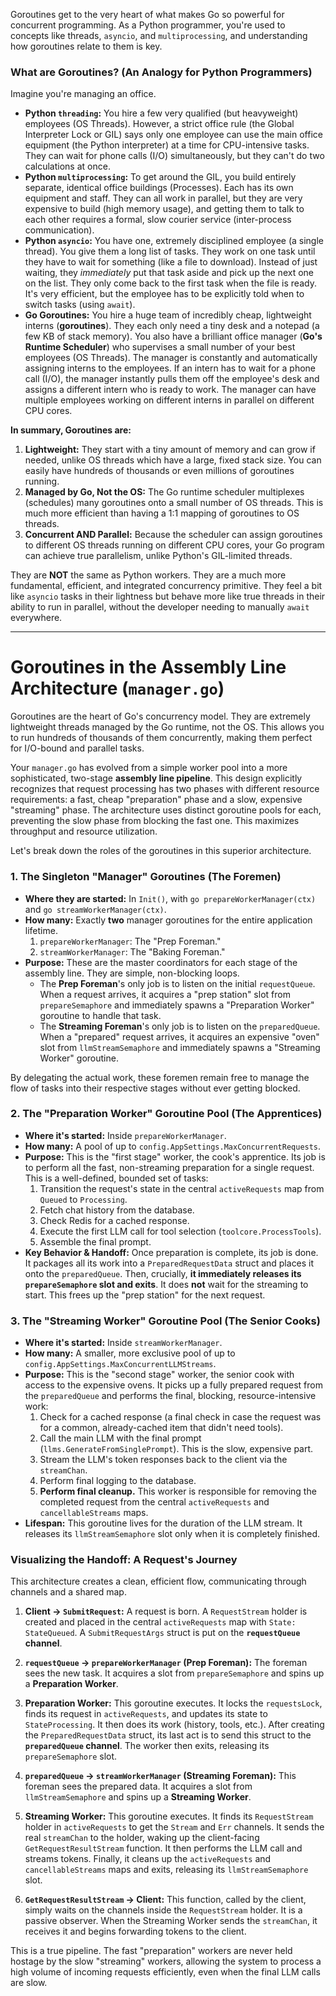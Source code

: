 Goroutines get to the very heart of what makes Go so powerful for concurrent programming. As a Python programmer, you're used to concepts like threads, `asyncio`, and `multiprocessing`, and understanding how goroutines relate to them is key.

### What are Goroutines? (An Analogy for Python Programmers)

Imagine you're managing an office.

*   **Python `threading`:** You hire a few very qualified (but heavyweight) employees (OS Threads). However, a strict office rule (the Global Interpreter Lock or GIL) says only one employee can use the main office equipment (the Python interpreter) at a time for CPU-intensive tasks. They can wait for phone calls (I/O) simultaneously, but they can't do two calculations at once.
*   **Python `multiprocessing`:** To get around the GIL, you build entirely separate, identical office buildings (Processes). Each has its own equipment and staff. They can all work in parallel, but they are very expensive to build (high memory usage), and getting them to talk to each other requires a formal, slow courier service (inter-process communication).
*   **Python `asyncio`:** You have one, extremely disciplined employee (a single thread). You give them a long list of tasks. They work on one task until they have to wait for something (like a file to download). Instead of just waiting, they *immediately* put that task aside and pick up the next one on the list. They only come back to the first task when the file is ready. It's very efficient, but the employee has to be explicitly told when to switch tasks (using `await`).
*   **Go Goroutines:** You hire a huge team of incredibly cheap, lightweight interns (**goroutines**). They each only need a tiny desk and a notepad (a few KB of stack memory). You also have a brilliant office manager (**Go's Runtime Scheduler**) who supervises a small number of your best employees (OS Threads). The manager is constantly and automatically assigning interns to the employees. If an intern has to wait for a phone call (I/O), the manager instantly pulls them off the employee's desk and assigns a different intern who is ready to work. The manager can have multiple employees working on different interns in parallel on different CPU cores.

**In summary, Goroutines are:**

1.  **Lightweight:** They start with a tiny amount of memory and can grow if needed, unlike OS threads which have a large, fixed stack size. You can easily have hundreds of thousands or even millions of goroutines running.
2.  **Managed by Go, Not the OS:** The Go runtime scheduler multiplexes (schedules) many goroutines onto a small number of OS threads. This is much more efficient than having a 1:1 mapping of goroutines to OS threads.
3.  **Concurrent AND Parallel:** Because the scheduler can assign goroutines to different OS threads running on different CPU cores, your Go program can achieve true parallelism, unlike Python's GIL-limited threads.

They are **NOT** the same as Python workers. They are a much more fundamental, efficient, and integrated concurrency primitive. They feel a bit like `asyncio` tasks in their lightness but behave more like true threads in their ability to run in parallel, without the developer needing to manually `await` everywhere.

---

# Goroutines in the Assembly Line Architecture (`manager.go`)

Goroutines are the heart of Go's concurrency model. They are extremely lightweight threads managed by the Go runtime, not the OS. This allows you to run hundreds of thousands of them concurrently, making them perfect for I/O-bound and parallel tasks.

Your `manager.go` has evolved from a simple worker pool into a more sophisticated, two-stage **assembly line pipeline**. This design explicitly recognizes that request processing has two phases with different resource requirements: a fast, cheap "preparation" phase and a slow, expensive "streaming" phase. The architecture uses distinct goroutine pools for each, preventing the slow phase from blocking the fast one. This maximizes throughput and resource utilization.

Let's break down the roles of the goroutines in this superior architecture.

### 1. The Singleton "Manager" Goroutines (The Foremen)

*   **Where they are started:** In `Init()`, with `go prepareWorkerManager(ctx)` and `go streamWorkerManager(ctx)`.
*   **How many:** Exactly **two** manager goroutines for the entire application lifetime.
    1.  `prepareWorkerManager`: The "Prep Foreman."
    2.  `streamWorkerManager`: The "Baking Foreman."
*   **Purpose:** These are the master coordinators for each stage of the assembly line. They are simple, non-blocking loops.
    *   The **Prep Foreman**'s only job is to listen on the initial `requestQueue`. When a request arrives, it acquires a "prep station" slot from `prepareSemaphore` and immediately spawns a "Preparation Worker" goroutine to handle that task.
    *   The **Streaming Foreman**'s only job is to listen on the `preparedQueue`. When a "prepared" request arrives, it acquires an expensive "oven" slot from `llmStreamSemaphore` and immediately spawns a "Streaming Worker" goroutine.

By delegating the actual work, these foremen remain free to manage the flow of tasks into their respective stages without ever getting blocked.

### 2. The "Preparation Worker" Goroutine Pool (The Apprentices)

*   **Where it's started:** Inside `prepareWorkerManager`.
*   **How many:** A pool of up to `config.AppSettings.MaxConcurrentRequests`.
*   **Purpose:** This is the "first stage" worker, the cook's apprentice. Its job is to perform all the fast, non-streaming preparation for a single request. This is a well-defined, bounded set of tasks:
    1.  Transition the request's state in the central `activeRequests` map from `Queued` to `Processing`.
    2.  Fetch chat history from the database.
    3.  Check Redis for a cached response.
    4.  Execute the first LLM call for tool selection (`toolcore.ProcessTools`).
    5.  Assemble the final prompt.
*   **Key Behavior & Handoff:** Once preparation is complete, its job is done. It packages all its work into a `PreparedRequestData` struct and places it onto the `preparedQueue`. Then, crucially, **it immediately releases its `prepareSemaphore` slot and exits**. It does **not** wait for the streaming to start. This frees up the "prep station" for the next request.

### 3. The "Streaming Worker" Goroutine Pool (The Senior Cooks)

*   **Where it's started:** Inside `streamWorkerManager`.
*   **How many:** A smaller, more exclusive pool of up to `config.AppSettings.MaxConcurrentLLMStreams`.
*   **Purpose:** This is the "second stage" worker, the senior cook with access to the expensive ovens. It picks up a fully prepared request from the `preparedQueue` and performs the final, blocking, resource-intensive work:
    1.  Check for a cached response (a final check in case the request was for a common, already-cached item that didn't need tools).
    2.  Call the main LLM with the final prompt (`llms.GenerateFromSinglePrompt`). This is the slow, expensive part.
    3.  Stream the LLM's token responses back to the client via the `streamChan`.
    4.  Perform final logging to the database.
    5.  **Perform final cleanup.** This worker is responsible for removing the completed request from the central `activeRequests` and `cancellableStreams` maps.
*   **Lifespan:** This goroutine lives for the duration of the LLM stream. It releases its `llmStreamSemaphore` slot only when it is completely finished.

### Visualizing the Handoff: A Request's Journey

This architecture creates a clean, efficient flow, communicating through channels and a shared map.

1.  **Client -> `SubmitRequest`:** A request is born. A `RequestStream` holder is created and placed in the central `activeRequests` map with `State: StateQueued`. A `SubmitRequestArgs` struct is put on the **`requestQueue` channel**.

2.  **`requestQueue` -> `prepareWorkerManager` (Prep Foreman):** The foreman sees the new task. It acquires a slot from `prepareSemaphore` and spins up a **Preparation Worker**.

3.  **Preparation Worker:** This goroutine executes. It locks the `requestsLock`, finds its request in `activeRequests`, and updates its state to `StateProcessing`. It then does its work (history, tools, etc.). After creating the `PreparedRequestData` struct, its last act is to send this struct to the **`preparedQueue` channel**. The worker then exits, releasing its `prepareSemaphore` slot.

4.  **`preparedQueue` -> `streamWorkerManager` (Streaming Foreman):** This foreman sees the prepared data. It acquires a slot from `llmStreamSemaphore` and spins up a **Streaming Worker**.

5.  **Streaming Worker:** This goroutine executes. It finds its `RequestStream` holder in `activeRequests` to get the `Stream` and `Err` channels. It sends the real `streamChan` to the holder, waking up the client-facing `GetRequestResultStream` function. It then performs the LLM call and streams tokens. Finally, it cleans up the `activeRequests` and `cancellableStreams` maps and exits, releasing its `llmStreamSemaphore` slot.

6.  **`GetRequestResultStream` -> Client:** This function, called by the client, simply waits on the channels inside the `RequestStream` holder. It is a passive observer. When the Streaming Worker sends the `streamChan`, it receives it and begins forwarding tokens to the client.

This is a true pipeline. The fast "preparation" workers are never held hostage by the slow "streaming" workers, allowing the system to process a high volume of incoming requests efficiently, even when the final LLM calls are slow.
